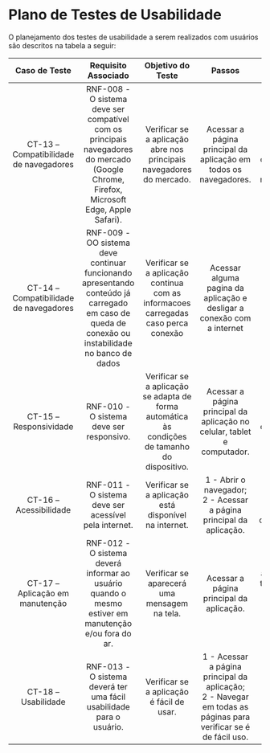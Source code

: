 # Plano de Testes de Usabilidade

O planejamento dos testes de usabilidade a serem realizados com usuários são descritos na tabela a seguir:

| **Caso de Teste** 	| **Requisito Associado** 	| **Objetivo do Teste** 	| **Passos** 	| **Critério de Êxito** 	|
|:---:	|:---:	|:---:	|:---:	|:---:	|
| CT-13 – Compatibilidade de navegadores 	| RNF-008 - O sistema deve ser compatível com os principais navegadores do mercado (Google Chrome, Firefox, Microsoft Edge, Apple Safari). 	| Verificar se a aplicação abre nos principais navegadores do mercado. 	| Acessar a página principal da aplicação em todos os navegadores. 	| A aplicação deve funcionar corretamente em todos os navegadores. 	|
| CT-14 – Compatibilidade de navegadores 	| RNF-009 - OO sistema deve continuar funcionando apresentando conteúdo já carregado em caso de queda de conexão ou instabilidade no banco de dados 	| Verificar se a aplicação continua com as informacoes carregadas caso perca conexão 	| Acessar alguma pagina da aplicação e desligar a conexão com a internet	| A aplicação deve continuar carregada 	|
| CT-15 – Responsividade 	| RNF-010 - O sistema deve ser responsivo. 	| Verificar se a aplicação se adapta de forma automática às condições de tamanho do dispositivo. | Acessar a página principal da aplicação no celular, tablet e computador. 	| A aplicação deve funcionar corretamente em todos os dispositivos. 	|
| CT-16 – Acessibilidade 	| RNF-011 - O sistema deve ser acessível pela internet. 	| Verificar se a aplicação está disponível na internet. 	| 1 - Abrir o navegador;<br> 2 - Acessar a página principal da aplicação. 	| A aplicação deve funcionar corretamente. 	|
| CT-17 – Aplicação em manutenção 	| RNF-012 - O sistema deverá informar ao usuário quando o mesmo estiver em manutenção e/ou fora do ar. 	| Verificar se aparecerá uma mensagem na tela. 	| Acessar a página principal da aplicação. 	| Uma mensagem aparecerá na tela quando a aplicação estiver em manutenção e/ou fora do ar. 	|
| CT-18 – Usabilidade 	| RNF-013 - O sistema deverá ter uma fácil usabilidade para o usuário. 	| Verificar se a aplicação é fácil de usar. 	| 1 - Acessar a página principal da aplicação;<br> 2 - Navegar em todas as páginas para verificar se é de fácil uso. 	| Usuários de qualquer idade devem conseguir usar a aplicação. 	|

